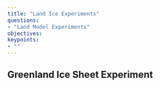 ```yaml
---
title: "Land Ice Experiments"
questions:
- "Land Model Experiments"
objectives:
keypoints:
- ""
---
```


## Greenland Ice Sheet Experiment

